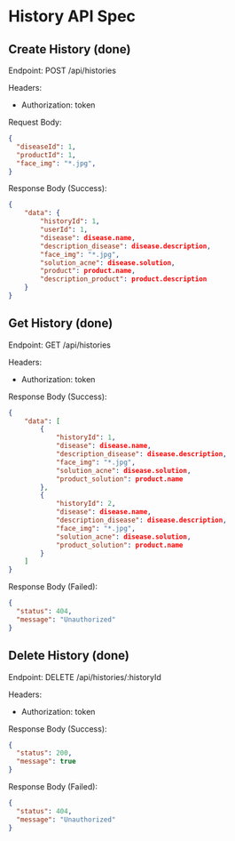# History API Spec

## Create History (done)

Endpoint: POST /api/histories

Headers:

- Authorization: token

Request Body:

```json
{
  "diseaseId": 1,
  "productId": 1,
  "face_img": "*.jpg",
}
```

Response Body (Success):

```json
{
    "data": {
        "historyId": 1,
        "userId": 1,
        "disease": disease.name,
        "description_disease": disease.description,
        "face_img": "*.jpg",
        "solution_acne": disease.solution,
        "product": product.name,
        "description_product": product.description
    }
}
```

## Get History (done)

Endpoint: GET /api/histories

Headers:

- Authorization: token

Response Body (Success):

```json
{
    "data": [
        {
            "historyId": 1,
            "disease": disease.name,
            "description_disease": disease.description,
            "face_img": "*.jpg",
            "solution_acne": disease.solution,
            "product_solution": product.name
        },
        {
            "historyId": 2,
            "disease": disease.name,
            "description_disease": disease.description,
            "face_img": "*.jpg",
            "solution_acne": disease.solution,
            "product_solution": product.name
        }
    ]
}
```

Response Body (Failed):

```json
{
  "status": 404,
  "message": "Unauthorized"
}
```

## Delete History (done)

Endpoint: DELETE /api/histories/:historyId

Headers:

- Authorization: token

Response Body (Success):

```json
{
  "status": 200,
  "message": true
}
```

Response Body (Failed):

```json
{
  "status": 404,
  "message": "Unauthorized"
}
```
